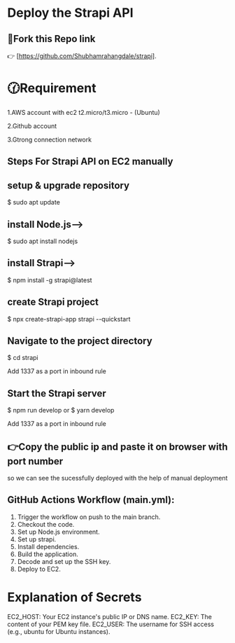 # Deploy the Strapi API

## 🔗Fork this Repo link
👉 [https://github.com/Shubhamrahangdale/strapi].

# 🕜Requirement 
1.AWS account with ec2 t2.micro/t3.micro - (Ubuntu)

2.Github account

3.Gtrong connection network

## Steps For Strapi API on EC2 manually 

## setup & upgrade repository

 $ sudo apt update

 ## install Node.js-->  
 
 $ sudo apt install nodejs

## install Strapi--> 

 $ npm install -g strapi@latest

## create Strapi project

$ npx create-strapi-app strapi --quickstart
 
## Navigate to the project directory

$ cd strapi

Add 1337 as a port in inbound rule

## Start the Strapi server

$ npm run develop
  or
$ yarn develop

Add 1337 as a port in inbound rule 


## 👉Copy the public ip and paste it on browser with port number

so we  can see the sucessfully deployed with the help of manual deployment

## GitHub Actions Workflow (main.yml):

1. Trigger the workflow on push to the main branch.
2. Checkout the code.
3. Set up Node.js environment.
4. Set up strapi.
5. Install dependencies.
6. Build the application.
7. Decode and set up the SSH key.
8. Deploy to EC2.

# Explanation of Secrets

EC2_HOST: Your EC2 instance's public IP or DNS name.
EC2_KEY: The content of your PEM key file.
EC2_USER: The username for SSH access (e.g., ubuntu for Ubuntu instances).







